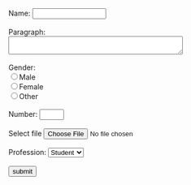 <!Doctype html>
<html>
  <head>
    <title>Personal info</title>
    </head>
  <body>
    <form>
    <label>Name:</label>
    <input type="text" name="name" size="15"/><br>
      <br>
      <label>Paragraph:</label><br>
      <textarea cols="40" row="20" value="paragraph">
        </textarea><br><br>
      <label>
        Gender:
      </label><br>
      <input type="radio" name="gender">Male<br>
     <input type="radio" name="gender">Female<br>
  <input type="radio" name="gender">Other<br>
      <br>
      <label>Number:</label>
      <input type="number" id="number" name="number" min="0" max="6"><br><br>
      <label>Select file</label>
      <input type="file" id="myfile" name="myfile"><br><br>
      <label>Profession:</label>
      <select>
        <option value="student">Student</option>
        <option value="parent">Parent</option>
        <option value="teacher">Teacher</option>
        </select><br><br>
      <input type="submit" value="submit">
      </form>
      </body>
      </html>
